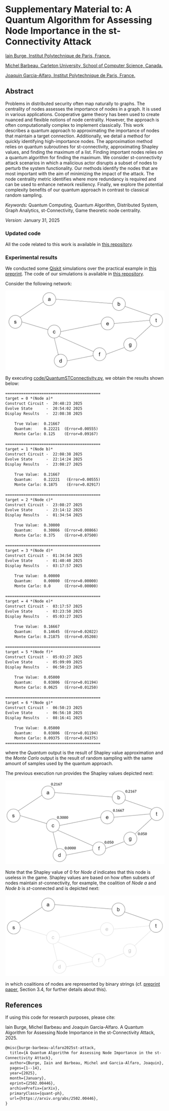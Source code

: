Supplementary Material to: A Quantum Algorithm for Assessing Node Importance in the st-Connectivity Attack
===

<a href="https://github.com/iain-burge/iain-burge">Iain Burge, Institut Polytechnique de Paris, France.</a>

<a href="https://carleton.ca/scs/people/michel-barbeau/">Michel Barbeau, Carleton University, School of Computer Science, Canada.</a>

<a href="http://j.mp/jgalfaro">Joaquin Garcia-Alfaro, Institut Polytechnique de Paris, France.</a>

## Abstract

Problems in distributed security often map naturally to graphs. The
centrality of nodes assesses the importance of nodes in a graph. It is
used in various applications. Cooperative game theory has been used to
create nuanced and flexible notions of node centrality. However, the
approach is often computationally complex to implement classically.
This work describes a quantum approach to approximating the importance
of nodes that maintain a target connection. Additionally, we detail a
method for quickly identifying high-importance nodes. The
approximation method relies on quantum subroutines for
st-connectivity, approximating Shapley values, and finding the maximum
of a list. Finding important nodes relies on a quantum algorithm for
finding the maximum. We consider st-connectivity attack scenarios in
which a malicious actor disrupts a subset of nodes to perturb the
system functionality. Our methods identify the nodes that are most
important with the aim of minimizing the impact of the attack. The
node centrality metric identifies where more redundancy is required
and can be used to enhance network resiliency. Finally, we explore the
potential complexity benefits of our quantum approach in contrast to
classical random sampling.

*Keywords:* Quantum Computing, Quantum Algorithm, Distributed System,
Graph Analytics, st-Connectivity, Game theoretic node centrality.

*Version:* January 31, 2025

### Updated code

All the code related to this work is available in <a href="https://github.com/iain-burge/quantum_st-attack/tree/main/code">this repository</a>.

### Experimental results

We conducted some <a href="https://www.ibm.com/quantum/qiskit">Qiskit</a> simulations over the practical example in <a href="https://arxiv.org/abs/2502.00446">this preprint</a>. The code of our simulations is available in <a href="https://github.com/iain-burge/quantum_st-attack/tree/main/code">this repository</a>.

Consider the following network:

![](img/network.png?raw=true)

By executing <a href="https://github.com/iain-burge/quantum_st-attack/blob/main/code/QuantumSTConnectivity.py">code/QuantumSTConnectivity.py</a>, we obtain the results shown below:

````{verbatim}
==========================================
target = 0 *(Node a)*
Construct Circuit -  20:48:23 2025
Evolve State      -  20:54:02 2025
Display Results   -  22:08:38 2025

    True Value:  0.21667
    Quantum:     0.22221  (Error=0.00555)
    Monte Carlo: 0.125    (Error=0.09167)

==========================================
target = 1 *(Node b)*
Construct Circuit -  22:08:38 2025
Evolve State      -  22:14:24 2025
Display Results   -  23:08:27 2025

    True Value:  0.21667
    Quantum:     0.22221   (Error=0.00555)
    Monte Carlo: 0.1875    (Error=0.02917)

==========================================
target = 2 *(Node c)*
Construct Circuit -  23:08:27 2025
Evolve State      -  23:14:12 2025
Display Results   -  01:34:54 2025

    True Value:  0.30000
    Quantum:     0.30866  (Error=0.00866)
    Monte Carlo: 0.375    (Error=0.07500)

==========================================
target = 3 *(Node d)*
Construct Circuit -  01:34:54 2025
Evolve State      -  01:40:40 2025
Display Results   -  03:17:57 2025

    True Value:  0.00000
    Quantum:     0.00000  (Error=0.00000)
    Monte Carlo: 0.0      (Error=0.00000)

==========================================
target = 4 *(Node e)*
Construct Circuit -  03:17:57 2025
Evolve State      -  03:23:50 2025
Display Results   -  05:03:27 2025

    True Value:  0.16667
    Quantum:     0.14645  (Error=0.02022)
    Monte Carlo: 0.21875  (Error=0.05208)

==========================================
target = 5 *(Node f)*
Construct Circuit -  05:03:27 2025
Evolve State      -  05:09:09 2025
Display Results   -  06:50:23 2025

    True Value:  0.05000
    Quantum:     0.03806  (Error=0.01194)
    Monte Carlo: 0.0625   (Error=0.01250)

==========================================
target = 6 *(Node g)*
Construct Circuit -  06:50:23 2025
Evolve State      -  06:56:10 2025
Display Results   -  08:16:41 2025

    True Value:  0.05000
    Quantum:     0.03806  (Error=0.01194)
    Monte Carlo: 0.09375  (Error=0.04375)
==========================================
````


where the *Quantum* output is the result of Shapley value approximation
and the *Monte Carlo* output is the result of random sampling with the same
amount of samples used by the quantum approach.

The previous execution run provides the Shapley values depicted next:

![](img/results.png?raw=true)

Note that the Shapley value of $0$ for *Node d* indicates that this node
is useless in the game. Shapley values are based on how often subsets of nodes maintain *st*-connectivity, for example, the coalition of *Node
a* and *Node b* is *st*-connected and is depicted next:

![](img/coallition.png?raw=true)

in which coalitions of nodes are represented by binary strings (cf.
<a href="https://arxiv.org/abs/2502.00446">preprint paper</a>, Section 3.4, for further details 
about this).

## References

If using this code for research purposes, please cite:

Iain Burge, Michel Barbeau and Joaquin Garcia-Alfaro. A Quantum Algorithm for Assessing Node Importance in the st-Connectivity Attack, 2025.

```
@misc{burge-barbeau-alfaro2025st-attack,
  title={A Quantum Algorithm for Assessing Node Importance in the st-Connectivity Attack},
  author={Burge, Iain and Barbeau, Michel and Garcia-Alfaro, Joaquin},
  pages={1--14},
  year={2025},
  month={January},
  eprint={2502.00446},
  archivePrefix={arXiv},
  primaryClass={quant-ph},
  url={https://arxiv.org/abs/2502.00446}, 
}
```



